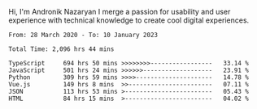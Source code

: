 Hi, I'm Andronik Nazaryan
I merge a passion for usability and user experience with technical knowledge to create cool digital experiences.


<!--START_SECTION:waka-->

```text
From: 28 March 2020 - To: 10 January 2023

Total Time: 2,096 hrs 44 mins

TypeScript     694 hrs 50 mins >>>>>>>>-----------------   33.14 %
JavaScript     501 hrs 24 mins >>>>>>-------------------   23.91 %
Python         309 hrs 59 mins >>>>---------------------   14.78 %
Vue.js         149 hrs 8 mins  >>-----------------------   07.11 %
JSON           113 hrs 53 mins >------------------------   05.43 %
HTML           84 hrs 15 mins  >------------------------   04.02 %
```

<!--END_SECTION:waka-->
